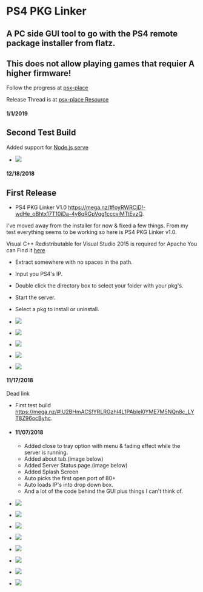 # PS4 PKG Linker
## A PC side GUI tool to go with the PS4 remote package installer from flatz.
## This does not allow playing games that requier A higher firmware!


Follow the progress at [psx-place](http://www.psx-place.com/threads/wip-ps4-pkg-linker.21301/)

Release Thread is at [psx-place Resource](http://www.psx-place.com/resources/ps4-pkg-linker.730/)

 #### 1/1/2019
 ## Second Test Build
 Added support for [Node.js serve](https://www.npmjs.com/package/serve)
 
 * ![](https://i.imgur.com/GyyQedql.png)


 #### 12/18/2018
 ## First Release 
  * PS4 PKG Linker V1.0 https://mega.nz/#!oyRWRCjD!-wdHe_oBhtx17T10iDa-4y8qRGpVqg1cccviMTtEvzQ.
  
  
I've moved away from the installer for now & fixed a few things. From my test everything seems to be working so here is PS4 PKG Linker v1.0.

Visual C++ Redistributable for Visual Studio 2015 is required for Apache You can Find it [here](https://www.microsoft.com/en-ca/download/details.aspx?id=48145)
 * Extract somewhere with no spaces in the path.
 * Input you PS4's IP.
 * Double click the directory box to select your folder with your pkg's.
 * Start the server.
 * Select a pkg to install or uninstall.
 
* ![](https://i.imgur.com/onhRVHGm.png)
* ![](https://i.imgur.com/gKfUQlZm.png)
* ![](https://i.imgur.com/8W7aF6ym.png)
* ![](https://i.imgur.com/4K0ZnWCm.png)
* ![](https://i.imgur.com/qFR51LDm.png)


 #### 11/17/2018
 Dead link
  * First test build https://mega.nz/#!U2BHmACS!YRLRGzhI4L1PAblel0YME7M5NQn8c_LYT8Z96ocByhc.

* #### 11/07/2018
  * Added close to tray option with menu & fading effect while the server is running.
  * Added about tab.(image below)
  * Added Server Status page.(image below)
  * Added Splash Screen
  * Auto picks the first open port of 80+
  * Auto loads IP's into drop down box.
  * And a lot of the code behind the GUI plus things I can't think of.





* ![](https://i.imgur.com/VU59aM9m.png?1)
* ![](https://i.imgur.com/F3lYIygm.png)
* ![](https://i.imgur.com/SlwQqdjm.png)
* ![](https://i.imgur.com/yjgKntwm.png)
* ![](https://i.imgur.com/s8WjIHfm.png)
* ![](https://i.imgur.com/UhCXP5em.png)
* ![](https://i.imgur.com/qnBX89Cm.png)
* ![](https://i.imgur.com/fsx9uX4m.png)
